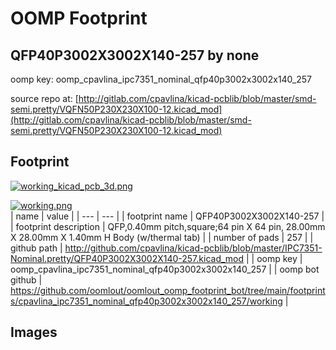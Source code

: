 # OOMP Footprint  
## QFP40P3002X3002X140-257  by none  
  
oomp key: oomp_cpavlina_ipc7351_nominal_qfp40p3002x3002x140_257  
  
source repo at: [http://gitlab.com/cpavlina/kicad-pcblib/blob/master/smd-semi.pretty/VQFN50P230X230X100-12.kicad_mod](http://gitlab.com/cpavlina/kicad-pcblib/blob/master/smd-semi.pretty/VQFN50P230X230X100-12.kicad_mod)  
## Footprint  
  
[![working_kicad_pcb_3d.png](working_kicad_pcb_3d_600.png)](working_kicad_pcb_3d.png)  
  
[![working.png](working_600.png)](working.png)  
| name | value | 
| --- | --- | 
| footprint name | QFP40P3002X3002X140-257 | 
| footprint description | QFP,0.40mm pitch,square;64 pin X 64 pin, 28.00mm X 28.00mm X 1.40mm H Body (w/thermal tab) | 
| number of pads | 257 | 
| github path | http://github.com/cpavlina/kicad-pcblib/blob/master/IPC7351-Nominal.pretty/QFP40P3002X3002X140-257.kicad_mod | 
| oomp key | oomp_cpavlina_ipc7351_nominal_qfp40p3002x3002x140_257 | 
| oomp bot github | https://github.com/oomlout/oomlout_oomp_footprint_bot/tree/main/footprints/cpavlina_ipc7351_nominal_qfp40p3002x3002x140_257/working | 
## Images  
